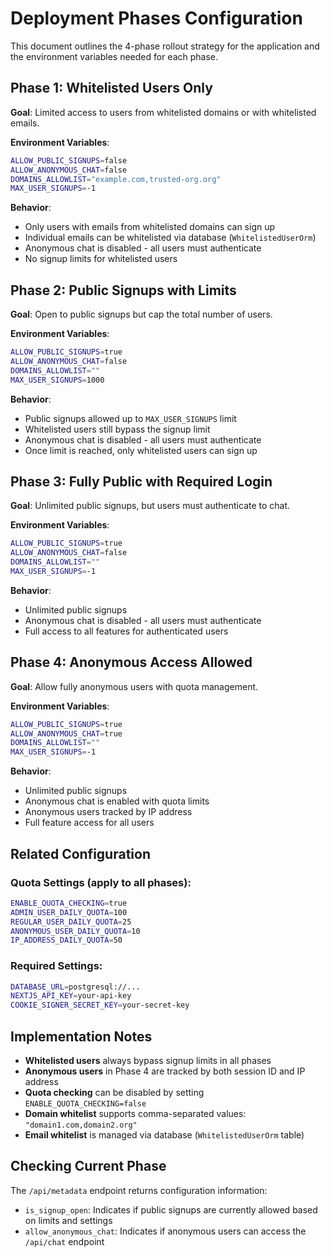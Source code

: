 # Deployment Phases Configuration

This document outlines the 4-phase rollout strategy for the application and the environment variables needed for each phase.

## Phase 1: Whitelisted Users Only

**Goal**: Limited access to users from whitelisted domains or with whitelisted emails.

**Environment Variables**:
```bash
ALLOW_PUBLIC_SIGNUPS=false
ALLOW_ANONYMOUS_CHAT=false
DOMAINS_ALLOWLIST="example.com,trusted-org.org"
MAX_USER_SIGNUPS=-1
```

**Behavior**:
- Only users with emails from whitelisted domains can sign up
- Individual emails can be whitelisted via database (`WhitelistedUserOrm`)
- Anonymous chat is disabled - all users must authenticate
- No signup limits for whitelisted users

## Phase 2: Public Signups with Limits

**Goal**: Open to public signups but cap the total number of users.

**Environment Variables**:
```bash
ALLOW_PUBLIC_SIGNUPS=true
ALLOW_ANONYMOUS_CHAT=false
DOMAINS_ALLOWLIST=""
MAX_USER_SIGNUPS=1000
```

**Behavior**:
- Public signups allowed up to `MAX_USER_SIGNUPS` limit
- Whitelisted users still bypass the signup limit
- Anonymous chat is disabled - all users must authenticate
- Once limit is reached, only whitelisted users can sign up

## Phase 3: Fully Public with Required Login

**Goal**: Unlimited public signups, but users must authenticate to chat.

**Environment Variables**:
```bash
ALLOW_PUBLIC_SIGNUPS=true
ALLOW_ANONYMOUS_CHAT=false
DOMAINS_ALLOWLIST=""
MAX_USER_SIGNUPS=-1
```

**Behavior**:
- Unlimited public signups
- Anonymous chat is disabled - all users must authenticate
- Full access to all features for authenticated users

## Phase 4: Anonymous Access Allowed

**Goal**: Allow fully anonymous users with quota management.

**Environment Variables**:
```bash
ALLOW_PUBLIC_SIGNUPS=true
ALLOW_ANONYMOUS_CHAT=true
DOMAINS_ALLOWLIST=""
MAX_USER_SIGNUPS=-1
```

**Behavior**:
- Unlimited public signups
- Anonymous chat is enabled with quota limits
- Anonymous users tracked by IP address
- Full feature access for all users

## Related Configuration

### Quota Settings (apply to all phases):
```bash
ENABLE_QUOTA_CHECKING=true
ADMIN_USER_DAILY_QUOTA=100
REGULAR_USER_DAILY_QUOTA=25
ANONYMOUS_USER_DAILY_QUOTA=10
IP_ADDRESS_DAILY_QUOTA=50
```

### Required Settings:
```bash
DATABASE_URL=postgresql://...
NEXTJS_API_KEY=your-api-key
COOKIE_SIGNER_SECRET_KEY=your-secret-key
```

## Implementation Notes

- **Whitelisted users** always bypass signup limits in all phases
- **Anonymous users** in Phase 4 are tracked by both session ID and IP address
- **Quota checking** can be disabled by setting `ENABLE_QUOTA_CHECKING=false`
- **Domain whitelist** supports comma-separated values: `"domain1.com,domain2.org"`
- **Email whitelist** is managed via database (`WhitelistedUserOrm` table)

## Checking Current Phase

The `/api/metadata` endpoint returns configuration information:
- `is_signup_open`: Indicates if public signups are currently allowed based on limits and settings
- `allow_anonymous_chat`: Indicates if anonymous users can access the `/api/chat` endpoint
